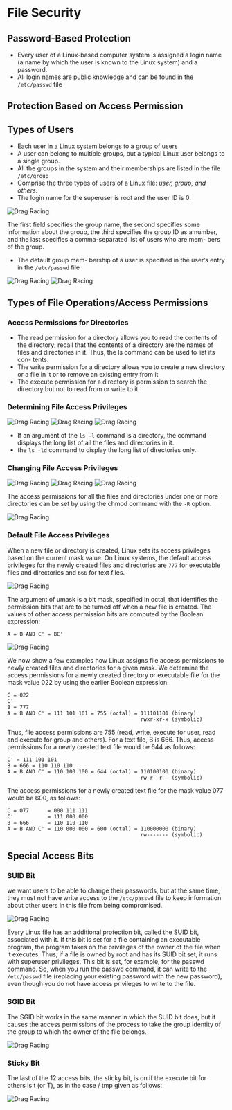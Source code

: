 # File Security

## Password-Based Protection

- Every user of a Linux-based computer system is assigned a login name (a name by which the user is known to the Linux system) and a password.
- All login names are public knowledge and can be found in the `/etc/passwd` file

## Protection Based on Access Permission

## Types of Users

- Each user in a Linux system belongs to a group of users
- A user can belong to multiple groups, but a typical Linux user belongs to a single group.
- All the groups in the system and their memberships are listed in the file `/etc/group`
- Comprise the three types of users of a Linux file: _user, group, and others_.
- The login name for the superuser is root and the user ID is 0.

![Drag Racing](https://github.com/frhan/study/tree/master/images/Linux-The-TextBook/5-1.png)

The first field specifies the group name, the second specifies some information about the group, the third specifies the group ID as a number, and the last specifies a comma-separated list of users who are mem- bers of the group.

- The default group mem- bership of a user is specified in the user’s entry in the `/etc/passwd` file

![Drag Racing](https://github.com/frhan/study/tree/master/images/Linux-The-TextBook/5-2.png)
![Drag Racing](https://github.com/frhan/study/tree/master/images/Linux-The-TextBook/5-3.png)

## Types of File Operations/Access Permissions

### Access Permissions for Directories

- The read permission for a directory allows you to read the contents of the directory; recall that the contents of a directory are the names of files and directories in it. Thus, the ls command can be used to list its con- tents.
- The write permission for a directory allows you to create a new directory or a file in it or to remove an existing entry from it
- The execute permission for a directory is permission to search the directory but not to read from or write to it.

### Determining File Access Privileges

![Drag Racing](https://github.com/frhan/study/tree/master/images/Linux-The-TextBook/5-4.png)
![Drag Racing](https://github.com/frhan/study/tree/master/images/Linux-The-TextBook/5-5.png)
![Drag Racing](https://github.com/frhan/study/tree/master/images/Linux-The-TextBook/5-6.png)

- If an argument of the `ls -l` command is a directory, the command displays the long list of all the files and directories in it.
- the `ls -ld` command to display the long list of directories only.

### Changing File Access Privileges

![Drag Racing](https://github.com/frhan/study/tree/master/images/Linux-The-TextBook/5-7.png)
![Drag Racing](https://github.com/frhan/study/tree/master/images/Linux-The-TextBook/5-8.png)
![Drag Racing](https://github.com/frhan/study/tree/master/images/Linux-The-TextBook/5-9.png)

The access permissions for all the files and directories under one or more directories can be set by using the chmod command with the `-R` option.

![Drag Racing](https://github.com/frhan/study/tree/master/images/Linux-The-TextBook/5-10.png)

### Default File Access Privileges

When a new file or directory is created, Linux sets its access privileges based on the current mask value. On Linux systems, the default access privileges for the newly created files and directories are `777` for executable files and directories and `666` for text files.

![Drag Racing](https://github.com/frhan/study/tree/master/images/Linux-The-TextBook/5-11.png)

The argument of umask is a bit mask, specified in octal, that identifies the permission bits that are to be turned off when a new file is created. The values of other access permission bits are computed by the Boolean expression:

`A = B AND C' = BC'`

![Drag Racing](https://github.com/frhan/study/tree/master/images/Linux-The-TextBook/5-12.png)

We now show a few examples how Linux assigns file access permissions to newly created files and directories for a given mask. We determine the access permissions for a newly created directory or executable file for the mask value 022 by using the earlier Boolean expression.

```
C = 022
C'
B = 777
A = B AND C' = 111 101 101 = 755 (octal) = 111101101 (binary)
                                           rwxr-xr-x (symbolic)
```

Thus, file access permissions are 755 (read, write, execute for user, read and execute for group and others). For a text file, B is 666. Thus, access permissions for a newly created text file would be 644 as follows:

```
C' = 111 101 101
B = 666 = 110 110 110
A = B AND C' = 110 100 100 = 644 (octal) = 110100100 (binary)
                                           rw-r--r-- (symbolic)
```

The access permissions for a newly created text file for the mask value 077 would be 600, as follows:

```
C = 077      = 000 111 111
C'           = 111 000 000
B = 666      = 110 110 110
A = B AND C' = 110 000 000 = 600 (octal) = 110000000 (binary)
                                           rw------- (symbolic)
```

## Special Access Bits

### SUID Bit

we want users to be able to change their passwords, but at the same time, they must not have write access to the `/etc/passwd` file to keep information about other users in this file from being compromised.

![Drag Racing](https://github.com/frhan/study/tree/master/images/Linux-The-TextBook/5-13.png)

Every Linux file has an additional protection bit, called the SUID bit, associated with it. If this bit is set for a file containing an executable program, the program takes on the privileges of the owner of the file when it executes. Thus, if a file is owned by root and has its SUID bit set, it runs with superuser privileges. This bit is set, for example, for the passwd command. So, when you run the passwd command, it can write to the `/etc/passwd` file (replacing your existing password with the new password), even though you do not have access privileges to write to the file.

### SGID Bit

The SGID bit works in the same manner in which the SUID bit does, but it causes the access permissions of the process to take the group identity of the group to which the owner of the file belongs.

![Drag Racing](https://github.com/frhan/study/tree/master/images/Linux-The-TextBook/5-14.png)

### Sticky Bit

The last of the 12 access bits, the sticky bit, is on if the execute bit for others is t (or T), as in the case / tmp given as follows:

![Drag Racing](https://github.com/frhan/study/tree/master/images/Linux-The-TextBook/5-15.png)
